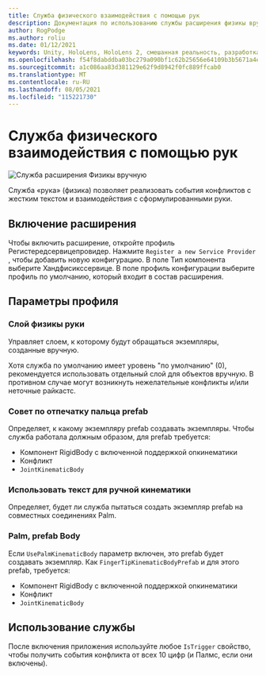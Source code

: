 ```yaml
---
title: Служба физического взаимодействия с помощью рук
description: Документация по использованию службы расширения физикы вручную в МРТК
author: RogPodge
ms.author: roliu
ms.date: 01/12/2021
keywords: Unity, HoloLens, HoloLens 2, смешанная реальность, разработка, MRTK
ms.openlocfilehash: f54f8dabddba03bc279a090bf1c62b25656e64109b3b5671a4ed50d070445f14
ms.sourcegitcommit: a1c086aa83d381129e62f9d8942f0fc889ffcab0
ms.translationtype: MT
ms.contentlocale: ru-RU
ms.lasthandoff: 08/05/2021
ms.locfileid: "115221730"
---
```

# <a name="hand-physics-service"></a>Служба физического взаимодействия с помощью рук

![Служба расширения Физикы вручную](../images/hand-physics/MRTK_UX_HandPhysics_Main.jpg)

Служба «рука» (физика) позволяет реализовать события конфликтов с жестким текстом и взаимодействия с сформулированными руки.

## <a name="enabling-the-extension"></a>Включение расширения

Чтобы включить расширение, откройте профиль Регистередсервицепровидер. Нажмите `Register a new Service Provider` , чтобы добавить новую конфигурацию. В поле Тип компонента выберите Хандфисикссервице. В поле профиль конфигурации выберите профиль по умолчанию, который входит в состав расширения.

## <a name="profile-options"></a>Параметры профиля

### <a name="hand-physics-layer"></a>Слой физикы руки

Управляет слоем, к которому будут обращаться экземпляры, созданные вручную.

Хотя служба по умолчанию имеет уровень "по умолчанию" (0), рекомендуется использовать отдельный слой для объектов вручную. В противном случае могут возникнуть нежелательные конфликты и/или неточные райкастс.

### <a name="finger-tip-kinematic-body-prefab"></a>Совет по отпечатку пальца prefab

Определяет, к какому экземпляру prefab создавать экземпляры. Чтобы служба работала должным образом, для prefab требуется:

- Компонент RigidBody с включенной поддержкой onкинематики
- Конфликт
- `JointKinematicBody`

### <a name="use-palm-kinematic-body"></a>Использовать текст для ручной кинематики

Определяет, будет ли служба пытаться создать экземпляр prefab на совместных соединениях Palm.

### <a name="palm-kinematic-body-prefab"></a>Palm, prefab Body

Если `UsePalmKinematicBody` параметр включен, это prefab будет создавать экземпляр. Как `FingerTipKinematicBodyPrefab` и для этого prefab, требуется:

- Компонент RigidBody с включенной поддержкой onкинематики
- Конфликт
- `JointKinematicBody`

## <a name="how-to-use-the-service"></a>Использование службы

После включения приложения используйте любое `IsTrigger` свойство, чтобы получить события конфликта от всех 10 цифр (и Палмс, если они включены).

